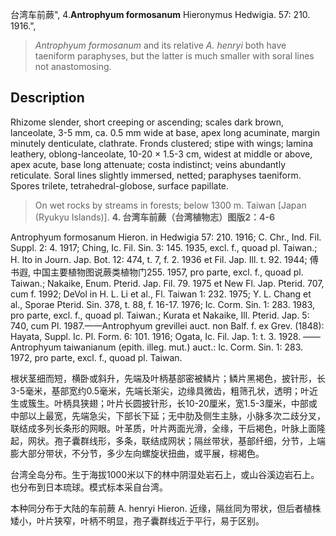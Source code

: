 台湾车前蕨",
4.**Antrophyum formosanum** Hieronymus Hedwigia. 57: 210. 1916.",

> *Antrophyum formosanum* and its relative *A. henryi* both have taeniform paraphyses, but the latter is much smaller with soral lines not anastomosing.

## Description
Rhizome slender, short creeping or ascending; scales dark brown, lanceolate, 3-5 mm, ca. 0.5 mm wide at base, apex long acuminate, margin minutely denticulate, clathrate. Fronds clustered; stipe with wings; lamina leathery, oblong-lanceolate, 10-20 × 1.5-3 cm, widest at middle or above, apex acute, base long attenuate; costa indistinct; veins abundantly reticulate. Soral lines slightly immersed, netted; paraphyses taeniform. Spores trilete, tetrahedral-globose, surface papillate.

> On wet rocks by streams in forests; below 1300 m. Taiwan [Japan (Ryukyu Islands)].
**4. 台湾车前蕨（台湾植物志）图版2：4-6**

Antrophyum formosanum Hieron. in Hedwigia 57: 210. 1916; C. Chr., Ind. Fil. Suppl. 2: 4. 1917; Ching, Ic. Fil. Sin. 3: 145. 1935, excl. f., quoad pl. Taiwan.; H. Ito in Journ. Jap. Bot. 12: 474, t. 7, f. 2. 1936 et Fil. Jap. Ill. t. 92. 1944; 傅书遐, 中国主要植物图说蕨类植物门255. 1957, pro parte, excl. f., quoad pl. Taiwan.; Nakaike, Enum. Pterid. Jap. Fil. 79. 1975 et New Fl. Jap. Pterid. 707, cum f. 1992; DeVol in H. L. Li et al., Fl. Taiwan 1: 232. 1975; Y. L. Chang et al., Sporae Pterid. Sin. 378, t. 88, f. 16-17. 1976; Ic. Corm. Sin. 1: 283. 1983, pro parte, excl. f., quoad pl. Taiwan.; Kurata et Nakaike, Ill. Pterid. Jap. 5: 740, cum Pl. 1987.——Antrophyum grevillei auct. non Balf. f. ex Grev. (1848): Hayata, Suppl. Ic. Pl. Form. 6: 101. 1916; Ogata, Ic. Fil. Jap. 1: t. 3. 1928. ——Antrophyum taiwanianum (epith. illeg. mut.) auct.: Ic. Corm. Sin. 1: 283. 1972, pro parte, excl. f., quoad pl. Taiwan.

根状茎细而短，横卧或斜升，先端及叶柄基部密被鳞片；鳞片黑褐色，披针形，长3-5毫米，基部宽约0.5毫米，先端长渐尖，边缘具微齿，粗筛孔状，透明；叶近生或簇生。叶柄具狭翅；叶片长圆披针形，长10-20厘米，宽1.5-3厘米，中部或中部以上最宽，先端急尖，下部长下延；无中肋及侧生主脉，小脉多次二歧分叉，联结成多列长条形的网眼。叶革质，叶片两面光滑，全缘，干后褐色，叶脉上面隆起，网状。孢子囊群线形，多条，联结成网状；隔丝带状，基部纤细，分节，上端膨大部分带状，不分节，多少左向螺旋状扭曲，或平展，棕褐色。

台湾全岛分布。生于海拔1000米以下的林中阴湿处岩石上，或山谷溪边岩石上。也分布到日本琉球。模式标本采自台湾。

本种同分布于大陆的车前蕨 A. henryi Hieron. 近缘，隔丝同为带状，但后者植株矮小，叶片狭窄，叶柄不明显，孢子囊群线近于平行，易于区别。
